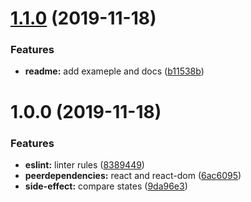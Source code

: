 # [1.1.0](https://github.com/eclass/useSideEffect/compare/v1.0.0...v1.1.0) (2019-11-18)


### Features

* **readme:** add exameple and docs ([b11538b](https://github.com/eclass/useSideEffect/commit/b11538b733bece5a458ea57f574c47ee20a28bdf))

# 1.0.0 (2019-11-18)


### Features

* **eslint:** linter rules ([8389449](https://github.com/eclass/useSideEffect/commit/8389449a813ef8528a30db13a58c783813043449))
* **peerdependencies:** react and react-dom ([6ac6095](https://github.com/eclass/useSideEffect/commit/6ac60951df832be1460894c8c34a6ac00353e832))
* **side-effect:** compare states ([9da96e3](https://github.com/eclass/useSideEffect/commit/9da96e39db1c7c57d55ddb0ccbd7a4bd90502986))
